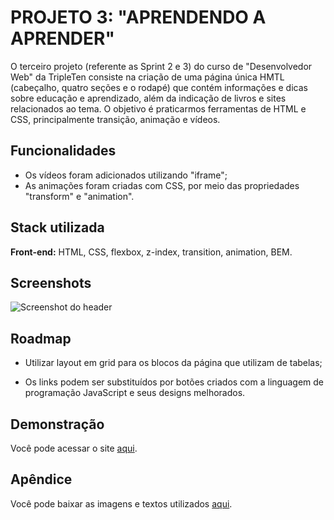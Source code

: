 
# PROJETO 3: "APRENDENDO A APRENDER"

O terceiro projeto (referente as Sprint 2 e 3) do curso de "Desenvolvedor Web" da TripleTen consiste na criação de uma página única HMTL (cabeçalho, quatro seções e o rodapé) que contém informações e dicas sobre educação e aprendizado, além da indicação de livros e sites relacionados ao tema. O objetivo é praticarmos ferramentas de HTML e CSS, principalmente transição, animação e vídeos.

## Funcionalidades

- Os vídeos foram adicionados utilizando "iframe";
- As animações foram criadas com CSS, por meio das propriedades "transform" e "animation".



## Stack utilizada

**Front-end:** HTML, CSS, flexbox, z-index, transition, animation, BEM.




## Screenshots

![Screenshot do header](https://github.com/vinib96/web_project_1_ptbr/assets/141737376/84d9714a-1d4c-4ef9-a118-f804f2e5a16a)



## Roadmap

- Utilizar layout em grid para os blocos da página que utilizam de tabelas;

- Os links podem ser substituídos por botões criados com a linguagem de programação JavaScript e seus designs melhorados.


## Demonstração

Você pode acessar o site [aqui](https://vinib96.github.io/web_project_1_ptbr/).


## Apêndice

Você pode baixar as imagens e textos utilizados [aqui](https://practicum-content.s3.us-west-1.amazonaws.com/new-markets/WEB_sprint_3/PT/sprint_3-sources-ptbr.zip).
